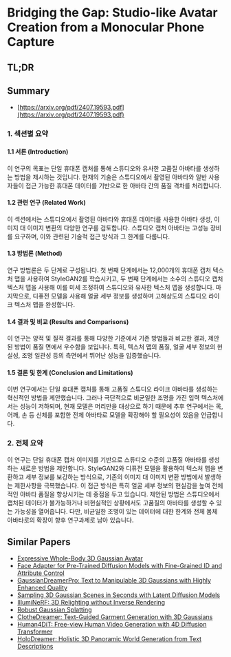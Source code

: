 # Bridging the Gap: Studio-like Avatar Creation from a Monocular Phone Capture
## TL;DR
## Summary
- [https://arxiv.org/pdf/2407.19593.pdf](https://arxiv.org/pdf/2407.19593.pdf)

### 1. 섹션별 요약

#### 1.1 서론 (Introduction)
이 연구의 목표는 단일 휴대폰 캡처를 통해 스튜디오와 유사한 고품질 아바타를 생성하는 방법을 제시하는 것입니다. 현재의 기술은 스튜디오에서 촬영된 아바타와 일반 사용자들이 접근 가능한 휴대폰 데이터를 기반으로 한 아바타 간의 품질 격차를 처리합니다.

#### 1.2 관련 연구 (Related Work)
이 섹션에서는 스튜디오에서 촬영된 아바타와 휴대폰 데이터를 사용한 아바타 생성, 이미지 대 이미지 변환의 다양한 연구를 검토합니다. 스튜디오 캡처 아바타는 고성능 장비를 요구하며, 이와 관련된 기술적 접근 방식과 그 한계를 다룹니다.

#### 1.3 방법론 (Method)
연구 방법론은 두 단계로 구성됩니다. 첫 번째 단계에서는 12,000개의 휴대폰 캡처 텍스처 맵을 사용하여 StyleGAN2를 학습시키고, 두 번째 단계에서는 소수의 스튜디오 캡처 텍스처 맵을 사용해 이를 미세 조정하여 스튜디오와 유사한 텍스처 맵을 생성합니다. 마지막으로, 디퓨전 모델을 사용해 얼굴 세부 정보를 생성하며 고해상도의 스튜디오 라이크 텍스처 맵을 완성합니다.

#### 1.4 결과 및 비교 (Results and Comparisons)
이 연구는 양적 및 질적 결과를 통해 다양한 기준에서 기존 방법들과 비교한 결과, 제안된 방법이 품질 면에서 우수함을 보입니다. 특히, 텍스처 맵의 품질, 얼굴 세부 정보의 현실성, 조명 일관성 등의 측면에서 뛰어난 성능을 입증했습니다.

#### 1.5 결론 및 한계 (Conclusion and Limitations)
이번 연구에서는 단일 휴대폰 캡처를 통해 고품질 스튜디오 라이크 아바타를 생성하는 혁신적인 방법을 제안했습니다. 그러나 극단적으로 비균일한 조명을 가진 입력 텍스처에서는 성능이 저하되며, 현재 모델은 머리만을 대상으로 하기 때문에 추후 연구에서는 목, 어깨, 손 등 신체를 포함한 전체 아바타로 모델을 확장해야 할 필요성이 있음을 언급합니다.

### 2. 전체 요약
이 연구는 단일 휴대폰 캡처 이미지를 기반으로 스튜디오 수준의 고품질 아바타를 생성하는 새로운 방법을 제안합니다. StyleGAN2와 디퓨전 모델을 활용하여 텍스처 맵을 변환하고 세부 정보를 보강하는 방식으로, 기존의 이미지 대 이미지 변환 방법에서 발생하는 제한사항을 극복했습니다. 이 접근 방식은 특히 얼굴 세부 정보의 현실감을 높여 전체적인 아바타 품질을 향상시키는 데 중점을 두고 있습니다. 제안된 방법은 스튜디오에서 캡처된 데이터가 불가능하거나 비현실적인 상황에서도 고품질의 아바타를 생성할 수 있는 가능성을 열어줍니다. 다만, 비균일한 조명이 있는 데이터에 대한 한계와 전체 몸체 아바타로의 확장이 향후 연구과제로 남아 있습니다.

## Similar Papers
- [Expressive Whole-Body 3D Gaussian Avatar](2407.21686.md)
- [Face Adapter for Pre-Trained Diffusion Models with Fine-Grained ID and Attribute Control](2405.12970.md)
- [GaussianDreamerPro: Text to Manipulable 3D Gaussians with Highly Enhanced Quality](2406.18462.md)
- [Sampling 3D Gaussian Scenes in Seconds with Latent Diffusion Models](2406.13099.md)
- [IllumiNeRF: 3D Relighting without Inverse Rendering](2406.06527.md)
- [Robust Gaussian Splatting](2404.04211.md)
- [ClotheDreamer: Text-Guided Garment Generation with 3D Gaussians](2406.16815.md)
- [Human4DiT: Free-view Human Video Generation with 4D Diffusion Transformer](2405.17405.md)
- [HoloDreamer: Holistic 3D Panoramic World Generation from Text Descriptions](2407.15187.md)
